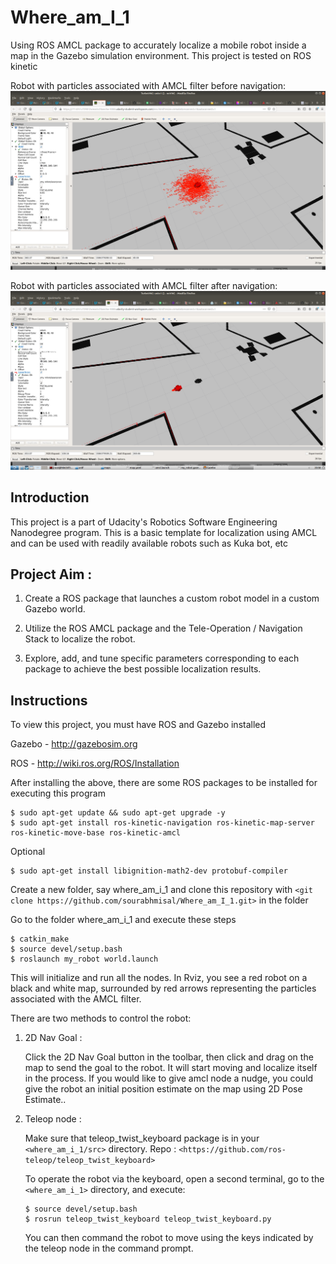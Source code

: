 # Where_am_I_1
Using ROS AMCL package to accurately localize a mobile robot inside a map in the Gazebo simulation environment. This project is tested on ROS kinetic

Robot with particles associated with AMCL filter before navigation:
![Screenshot](img/Robot_localisation_before_amcl.png)

Robot with particles associated with AMCL filter after navigation:
![Screenshot](img/Robot_localisation_after_amcl.png)

## Introduction
This project is a part of Udacity's Robotics Software Engineering Nanodegree program. This is a basic template for localization using AMCL and can be used with readily available robots such as Kuka bot, etc

## Project Aim :
1)  Create a ROS package that launches a custom robot model in a custom Gazebo world.

2)  Utilize the ROS AMCL package and the Tele-Operation / Navigation Stack to localize the robot.

3)  Explore, add, and tune specific parameters corresponding to each package to achieve the best possible localization results.

## Instructions
To view this project, you must have ROS and Gazebo installed

Gazebo - http://gazebosim.org

ROS - http://wiki.ros.org/ROS/Installation

After installing the above, there are some ROS packages to be installed for executing this program

```
$ sudo apt-get update && sudo apt-get upgrade -y
$ sudo apt-get install ros-kinetic-navigation ros-kinetic-map-server ros-kinetic-move-base ros-kinetic-amcl
```
Optional
```
$ sudo apt-get install libignition-math2-dev protobuf-compiler 
```

Create a new folder, say where_am_i_1 and clone this repository with `<git clone https://github.com/sourabhmisal/Where_am_I_1.git>` in the folder

Go to the folder where_am_i_1 and execute these steps

```
$ catkin_make
$ source devel/setup.bash
$ roslaunch my_robot world.launch
```

This will initialize and run all the nodes. In Rviz, you see a red robot on a black and white map, surrounded by red arrows representing the particles associated with the AMCL filter.

There are two methods to control the robot:

1)   2D Nav Goal : 

     Click the 2D Nav Goal button in the toolbar, then click and drag on the map to send the goal to the robot. It will start moving and localize itself in the process. If you would like to give amcl node a nudge, you could give the robot an initial position estimate on the map using 2D Pose Estimate..

2)   Teleop node : 
     
     Make sure that teleop_twist_keyboard package is in your `<where_am_i_1/src>` directory.
     Repo : `<https://github.com/ros-teleop/teleop_twist_keyboard>`
     
     To operate the robot via the keyboard, open a second terminal, go to the `<where_am_i_1>` directory, and execute:
     ```
     $ source devel/setup.bash
     $ rosrun teleop_twist_keyboard teleop_twist_keyboard.py
     
     ```
     You can then command the robot to move using the keys indicated by the teleop node in the command prompt.

